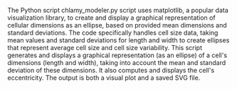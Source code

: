 The Python script chlamy_modeler.py script uses matplotlib, a popular data visualization library, to create and display a graphical representation of cellular dimensions as an ellipse, based on provided mean dimensions and standard deviations. The code specifically handles cell size data, taking mean values and standard deviations for length and width to create ellipses that represent average cell size and cell size variability. This script generates and displays a graphical representation (as an ellipse) of a cell's dimensions (length and width), taking into account the mean and standard deviation of these dimensions. It also computes and displays the cell's eccentricity. The output is both a visual plot and a saved SVG file.
